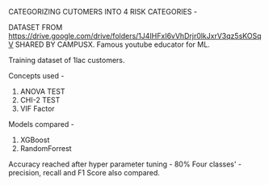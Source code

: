 CATEGORIZING CUTOMERS INTO 4 RISK CATEGORIES - 

DATASET FROM 
https://drive.google.com/drive/folders/1J4IHFxI6vVhDrjr0lkJxrV3qz5sKOSqV
SHARED BY CAMPUSX. Famous youtube educator for ML.

Training dataset of 1lac customers.

Concepts used - 
1. ANOVA TEST
2. CHI-2 TEST
3. VIF Factor


Models compared - 
1. XGBoost
2. RandomForrest


Accuracy reached after hyper parameter tuning - 80%
Four classes' - precision, recall and F1 Score also compared.

